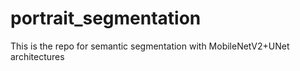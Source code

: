 # portrait_segmentation
This is the repo for semantic segmentation with MobileNetV2+UNet  architectures

